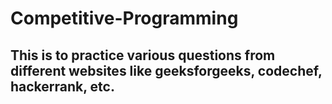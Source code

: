 # Competitive-Programming
## This is to practice various questions from different websites like geeksforgeeks, codechef, hackerrank, etc.
